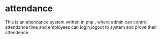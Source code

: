 # attendance
This is an attendance system written in php , where admin can control attendance time and employees can login,logout to system and prove their attendence
